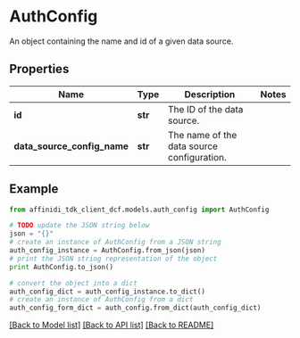 # AuthConfig

An object containing the name and id of a given data source.

## Properties

| Name                        | Type    | Description                                | Notes |
| --------------------------- | ------- | ------------------------------------------ | ----- |
| **id**                      | **str** | The ID of the data source.                 |
| **data_source_config_name** | **str** | The name of the data source configuration. |

## Example

```python
from affinidi_tdk_client_dcf.models.auth_config import AuthConfig

# TODO update the JSON string below
json = "{}"
# create an instance of AuthConfig from a JSON string
auth_config_instance = AuthConfig.from_json(json)
# print the JSON string representation of the object
print AuthConfig.to_json()

# convert the object into a dict
auth_config_dict = auth_config_instance.to_dict()
# create an instance of AuthConfig from a dict
auth_config_form_dict = auth_config.from_dict(auth_config_dict)
```

[[Back to Model list]](../README.md#documentation-for-models) [[Back to API list]](../README.md#documentation-for-api-endpoints) [[Back to README]](../README.md)
